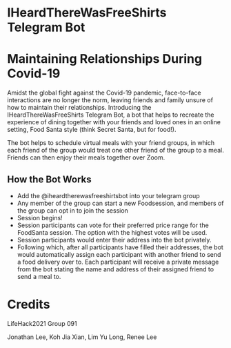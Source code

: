 # IHeardThereWasFreeShirts Telegram Bot

# Maintaining Relationships During Covid-19
Amidst the global fight against the Covid-19 pandemic, face-to-face interactions are no longer the norm, leaving friends and family unsure of how to maintain their relationships. Introducing the IHeardThereWasFreeShirts Telegram Bot, a bot that helps to recreate the experience of dining together with your friends and loved ones in an online setting, Food Santa style (think Secret Santa, but for food!).

The bot helps to schedule virtual meals with your friend groups, in which each friend of the group would treat one other friend of the group to a meal. Friends can then enjoy their meals together over Zoom.

## How the Bot Works
- Add the @iheardtherewasfreeshirtsbot into your telegram group
- Any member of the group can start a new Foodsession, and members of the group can opt in to join the session
- Session begins!
- Session participants can vote for their preferred price range for the FoodSanta session. The option with the highest votes will be used.
- Session participants would enter their address into the bot privately.
- Following which, after all participants have filled their addresses, the bot would automatically assign each participant with another friend to send a food delivery over to. Each participant will receive a private message from the bot stating the name and address of their assigned friend to send a meal to.

# Credits
LifeHack2021 Group 091

Jonathan Lee, Koh Jia Xian, Lim Yu Long, Renee Lee
